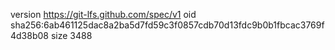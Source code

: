 version https://git-lfs.github.com/spec/v1
oid sha256:6ab461125dac8a2ba5d7fd59c3f0857cdb70d13fdc9b0b1fbcac3769f4d38b08
size 3488
